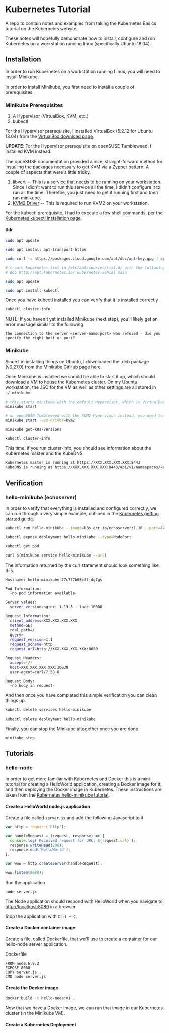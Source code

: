 # Kubernetes Tutorial

A repo to contain notes and examples from taking the Kubernetes Basics tutorial on the Kubernetes website.

These notes will hopefully demonstrate how to install, configure and run Kubernetes on a workstation running linux (specifically Ubuntu 18.04).

## Installation

In order to run Kubernetes on a workstation running Linux, you will need to install Minikube.

In order to install Minikube, you first need to install a couple of prerequisites.

### Minikube Prerequisites

1. A Hypervisor (VirtualBox, KVM, etc.)
1. kubectl

For the Hypervisor prerequisite, I installed VirtualBox (5.2.12 for Ubuntu 18.04) from the [VirtualBox download page](https://www.virtualbox.org/wiki/Linux_Downloads).

**UPDATE**:  For the Hypervisor prerequisite on openSUSE Tumbleweed, I installed KVM instead.

The opneSUSE documentation provided a nice, straight-forward method for installing the packages necessary to get KVM via a [Zypper pattern](https://doc.opensuse.org/documentation/leap/virtualization/html/book.virt/cha.vt.installation.html).  A couple of aspects that were a little tricky.  

1. [libvert](https://doc.opensuse.org/documentation/leap/virtualization/html/book.virt/cha.libvirt.overview.html) -- This is a service that needs to be running on your workstation.  Since I didn't want to run this service all the time, I didn't configure it to run all the time.  Therefoe, you just need to get it running first and *then* run minikube.
1. [KVM2 Driver](https://github.com/kubernetes/minikube/blob/master/docs/drivers.md#kvm2-driver) -- This is required to run KVM2 on your workstation.

For the kubectl prerequisite, I had to execute a few shell commands, per the [Kubernetes kubectl installation page](https://kubernetes.io/docs/tasks/tools/install-kubectl/).

#### tldr

```sh
sudo apt update

sudo apt install apt-transport-https

sudo curl -s https://packages.cloud.google.com/apt/doc/apt-key.gpg | apt-key add -

# create kubernetes.list in /etc/apt/sources/list.d/ with the following line:
# deb http://apt.kubernetes.io/ kubernetes-xenial main

sudo apt update

sudo apt install kubectl
```

Once you have kubectl installed you can verify that it is installed correctly

```sh
kubectl cluster-info
```

NOTE: If you haven't yet installed Minikube (next step), you'll likely get an error message similar to the following:

`The connection to the server <server-name:port> was refused - did you specify the right host or port?`

### Minikube

Since I'm installing things on Ubuntu, I downloaded the .deb package (v0.27.0) from the [Minikube GitHub page here](https://github.com/kubernetes/minikube/releases).

Once Minikube is installed we should be able to start it up, which should download a VM to house the Kubernetes cluster. On my Ubuntu workstation, the .ISO for the VM as well as other settings are all stored in `~/.minikube`.

```sh
# this starts minikube with the default Hypervisor, which is VirtualBox
minikube start

# on openSUSE Tumbleweed with the KVM2 Hypervisor instead, you need to pass an arg:
minikube start --vm-driver=kvm2

minikube get-k8s-versions

kubectl cluster-info
```

This time, if you run cluster-info, you should see information about the Kubernetes master and the KubeDNS.

```sh
Kubernetes master is running at https://XXX.XXX.XXX.XXX:8443
KubeDNS is running at https://XXX.XXX.XXX.XXX:8443/api/v1/namespaces/kube-system/services/kube-dns:dns/proxy
```

## Verification

### hello-minikube (echoserver)

In order to verify that everything is installed and configured correctly, we can run through a very simple example, outlined in the [Kubernetes getting started guide](https://kubernetes.io/docs/getting-started-guides/minikube/).

```sh
kubectl run hello-minikube --image=k8s.gcr.io/echoserver:1.10 --port=8080

kubectl expose deployment hello-minikube --type=NodePort

kubectl get pod

curl $(minikube service hello-minikube --url)
```

The information returned by the curl statement should look something like this.

```sh
Hostname: hello-minikube-77c777b68cff-dg7gs

Pod Information:
  -no pod information available-

Server values:
  server_version=nginx: 1.13.3 - lua: 10008

Request Information:
  client_address=XXX.XXX.XXX.XXX
  method=GET
  real path=/
  query=
  request_version=1.1
  request_scheme=http
  request_url=http://XXX.XXX.XXX.XXX:8080

Request Headers:
  accept=*/*
  host=XXX.XXX.XXX.XXX:30038
  user-agent=curl/7.58.0

Request Body:
  -no body in request-
```

And then once you have completed this simple verification you can clean things up.

```sh
kubectl delete services hello-minikube

kubectl delete deployment hello-minikube
```

Finally, you can stop the Minikube altogether once you are done.

```sh
minikube stop
```

## Tutorials

### hello-node

In order to get more familiar with Kubernetes and Docker this is a mini-tutorial for creating a HelloWorld application, creating a Docker image for it, and then deploying the Docker image in Kubernetes. These instructions are taken from the [Kubernetes hello-minikube tutorial](https://kubernetes.io/docs/tutorials/hello-minikube/).

#### Create a HelloWorld node.js application

Create a file called `server.js` and add the following Javascript to it.

```javascript
var http = require('http');

var handleRequest = (request, response) => {
  console.log(`Received request for URL: ${request.url}`);
  response.writeHead(200);
  response.end('HelloWorld');
};

var www = http.createServer(handleRequest);

www.listen(8080);
```

Run the application

```sh
node server.js
```

The Node application should respond with HelloWorld when you navigate to [http://localhost:8080](http://localhost:8080) in a browser.

Stop the application with `Ctrl + C`.

#### Create a Docker container image

Create a file, called Dockerfile, that we'll use to create a container for our hello-node server application.

Dockerfile

```docker
FROM node:6.9.2
EXPOSE 8080
COPY server.js .
CMD node server.js
```

#### Create the Docker image

```sh
docker build -t hello-node:v1 .
```

Now that we have a Docker image, we can run that image in our Kubernetes cluster (in the Minikube VM).

#### Create a Kubernetes Deployment
